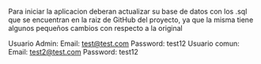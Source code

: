 Para iniciar la aplicacion deberan actualizar su base de datos con los .sql que se encuentran en la raiz de GitHub del proyecto, ya que la 
misma tiene algunos pequeños cambios con respecto a la original

Usuario Admin:  Email: test@test.com
                Password: test12
Usuario comun:  Email: test2@test.com
                Password: test12

                